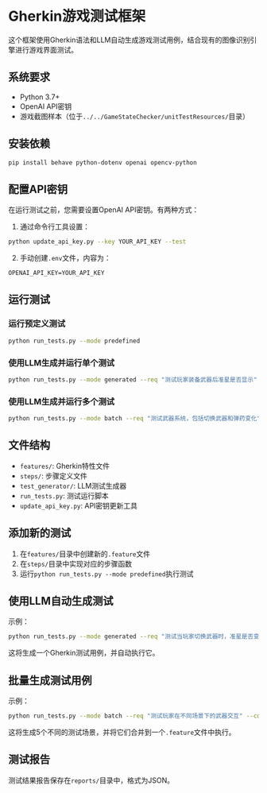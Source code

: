 # Gherkin游戏测试框架

这个框架使用Gherkin语法和LLM自动生成游戏测试用例，结合现有的图像识别引擎进行游戏界面测试。

## 系统要求

- Python 3.7+
- OpenAI API密钥
- 游戏截图样本（位于`../../GameStateChecker/unitTestResources/`目录）

## 安装依赖

```bash
pip install behave python-dotenv openai opencv-python
```

## 配置API密钥

在运行测试之前，您需要设置OpenAI API密钥。有两种方式：

1. 通过命令行工具设置：

```bash
python update_api_key.py --key YOUR_API_KEY --test
```

2. 手动创建`.env`文件，内容为：

```
OPENAI_API_KEY=YOUR_API_KEY
```

## 运行测试

### 运行预定义测试

```bash
python run_tests.py --mode predefined
```

### 使用LLM生成并运行单个测试

```bash
python run_tests.py --mode generated --req "测试玩家装备武器后准星是否显示"
```

### 使用LLM生成并运行多个测试

```bash
python run_tests.py --mode batch --req "测试武器系统，包括切换武器和弹药变化" --count 3
```

## 文件结构

- `features/`: Gherkin特性文件
- `steps/`: 步骤定义文件
- `test_generator/`: LLM测试生成器
- `run_tests.py`: 测试运行脚本
- `update_api_key.py`: API密钥更新工具

## 添加新的测试

1. 在`features/`目录中创建新的`.feature`文件
2. 在`steps/`目录中实现对应的步骤函数
3. 运行`python run_tests.py --mode predefined`执行测试

## 使用LLM自动生成测试

示例：

```bash
python run_tests.py --mode generated --req "测试当玩家切换武器时，准星是否变化"
```

这将生成一个Gherkin测试用例，并自动执行它。

## 批量生成测试用例

示例：

```bash
python run_tests.py --mode batch --req "测试玩家在不同场景下的武器交互" --count 5
```

这将生成5个不同的测试场景，并将它们合并到一个`.feature`文件中执行。

## 测试报告

测试结果报告保存在`reports/`目录中，格式为JSON。 